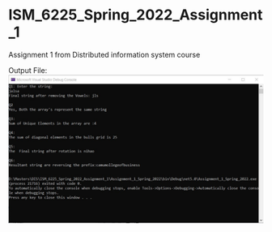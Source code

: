 # ISM_6225_Spring_2022_Assignment_1
Assignment 1 from Distributed information system course

Output File:
![Output](Output_Screenshot.jpg)
